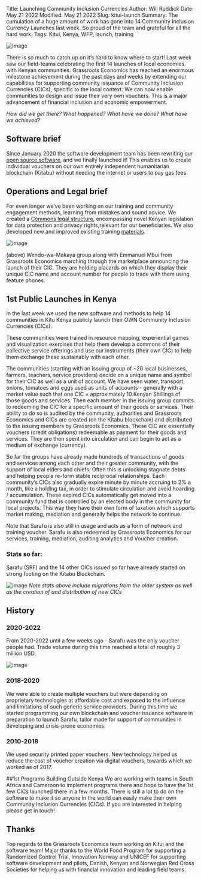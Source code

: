 Title: Launching Community Inclusion Currencies
Author: Will Ruddick
Date: May 21 2022
Modified: May 21 2022
Slug: kitui-launch
Summary: The cumulation of a huge amount of work has gone into 14 Community Inclusion Currency Launches last week. So proud of the team and grateful for all the hard work.
Tags: Kitui, Kenya, WFP, launch, training

![image](images/blog/kitui-launch1.webp)


There is so much to catch up on it’s hard to know where to start! Last week saw our field-teams celebrating the first 14 launches of local economies with Kenyan communities. Grassroots Economics has reached an enormous milestone achievement during the past days and weeks by extending our capabilities for supporting community issuance of Community Inclusion Currencies (CICs), specific to the local context. We can now enable communities to design and issue their very own vouchers. This is a major advancement of financial inclusion and economic empowerment. 

*How did we get there? What happened? What have we done? What have we achieved?*

## Software brief
Since January 2020 the software development team has been rewriting our [open source software](https://docs.grassecon.org/software), and we finally launched it! This enables  us to create individual vouchers on our own entirely independent humanitarian blockchain (Kitabu) without needing the internet or users to pay gas fees. 

## Operations and Legal brief
For even longer we’ve been working on our training and community engagement methods, learning from mistakes and sound advice. We created a [Commons legal structure](https://docs.grassecon.org/legal), encompassing novel Kenyan legislation for data protection and privacy rights,relevant for our beneficiaries. We also developed new and improved existing training [materials](https://docs.grassecon.org/operations).

![image](images/blog/kitui-launch2.webp)

(above) Wendo-wa-Makaya group along with Emmanuel Mbui from Grassroots Economics marching through the marketplace announcing the launch of their CIC. They are holding placards on which they display their unique CIC name and account number for people to trade with them using feature phones.

## 1st Public Launches in Kenya
In the last week we used the new software and methods to help 14 communities in Kitu Kenya  publicly launch their OWN Community Inclusion Currencies (CICs).

These communities were trained in resource mapping, experiential games and  visualization exercises that help them develop a commons of their collective service offerings and use our instruments (their own CIC) to help them exchange these sustainably with each other. 

The communities (starting with an issuing group of ~20 local businesses, farmers, teachers, service providers) decide on a unique name and symbol for their CIC as well as a unit of account. We have seen water, transport, onions, tomatoes and eggs used as units of accounts - generally with a market value such that one CIC = approximately 10 Kenyan Shillings of those goods and services. Then each member in the issuing group commits to redeeming the CIC for a specific amount of their goods or services. Their ability to do so is audited by the community, authorities and Grassroots Economics and CICs are created (on the Kitabu blockchain) and distributed to the issuing members by Grassroots Economics. These CIC are essentially vouchers (credit obligations) redeemable as payment for their goods and services. They are then spent into circulation and can begin to act as a medium of exchange (currency).

So far the groups have already made hundreds of transactions of goods and services among each other and their greater community, with the support of local elders and chiefs. Often this is unlocking stagnate debts and helping people re-form stable reciprocal relationships. Each community’s CICs also gradually expire minute by minute accruing to 2% a month, like a holding tax, in order to stimulate circulation and avoid hoarding / accumulation. These expired CICs automatically get moved into a community fund that is controlled by an elected body in the community for local projects. This way they have their own form of taxation which supports market making, mediation and generally helps the network to continue.

Note that Sarafu is also still in usage and acts as a form of network and training voucher. Sarafu is also redeemed by Grassroots Economics for our services, training, mediation, auditing analytics and Voucher creation.

### Stats so far:
Sarafu (SRF) and the 14 other CICs issued so far have already started on strong footing on the Kitabu Blockchain. 

![image](images/blog/kitui-launch3.webp)
*Note stats above include migrations from the older system as well as the creation of and distribution of new CICs*

## History
### 2020-2022
From 2020-2022 until a few weeks ago - Sarafu was the only voucher people had. Trade volume during this time reached a total of roughly 3 million USD. 

![image](images/blog/kitui-launch4.webp)


### 2018-2020
We were able to create multiple vouchers but were depending on proprietary technologies at affordable cost and exposed to the influence and limitations of such generic service providers. During this time we started programming our own blockchain and voucher issuance software in preparation to launch Sarafu, tailor made for support of communities in developing and crisis-prone economies. 

### 2010-2018
We used security printed paper vouchers. New technology helped us reduce the cost of voucher creation via digital vouchers, towards which we worked as of 2017.  

##1st Programs Building Outside Kenya
We are working with teams in South Africa and Cameroon to implement programs there and hope to have the 1st few CICs launched there in a few months. There is still a lot to do on the software to make it so anyone in the world can easily make their own Community Inclusion Currencies (CICs). If you are interested in helping please get in touch!

## Thanks
Top regards to the Grassroots Economics team working on Kitui and the software team! Major thanks to the World Food Program for supporting a Randomized Control Trial, Innovation Norway and UNICEF for supporting software development and pilots, Danish, Kenyan and Norwegian Red Cross Societies for helping us with financial innovation and leading field teams.

